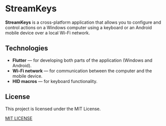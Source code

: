 # StreamKeys

**StreamKeys** is a cross-platform application that allows you to configure and control actions on a Windows computer using a keyboard or an Android mobile device over a local Wi-Fi network.

## Technologies

- **Flutter** — for developing both parts of the application (Windows and Android).
- **Wi-Fi network** — for communication between the computer and the mobile device.
- **HID macros** — for keyboard functionality.

## License

This project is licensed under the MIT License.  

[MIT LICENSE](https://github.com/yevheniy-hliebov/StreamKeys/blob/main/LICENSE.txt)
